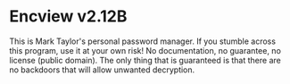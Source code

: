 Encview v2.12B
==============
This is Mark Taylor's personal password manager.
If you stumble across this program, use it at your own risk!
No documentation, no guarantee, no license (public domain).
The only thing that is guaranteed is that there are no backdoors that will allow unwanted decryption.
